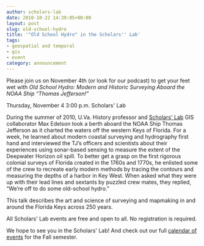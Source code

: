 ```yaml
---
author: scholars-lab
date: 2010-10-22 14:39:05+00:00
layout: post
slug: old-school-hydro
title: '"Old School Hydro" in the Scholars'' Lab'
tags:
- geospatial and temporal
- gis
- event
category: announcement
---
```


Please join us on November 4th (or look for our podcast) to get your feet wet with _Old School Hydro: Modern and Historic Surveying Aboard the NOAA Ship “Thomas Jefferson!”_
<!-- ![rumsey map](http://www2.scholarslab.org/images/rumsey-edelson.jpg) -->
Thursday, November 4
3:00 p.m.
Scholars' Lab

During the summer of 2010, U.Va. History professor and [Scholars' Lab](http://lib.Virginia.edu/scholarslab) GIS collaborator Max Edelson took a berth aboard the NOAA Ship Thomas Jefferson as it charted the waters off the western Keys of Florida. For a week, he learned about modern coastal surveying and hydrography first hand and interviewed the TJ’s officers and scientists about their experiences using sonar-based sensing to measure the extent of the Deepwater Horizon oil spill. To better get a grasp on the first rigorous colonial surveys of Florida created in the 1760s and 1770s, he enlisted some of the crew to recreate early modern methods by tracing the contours and measuring the depths of a harbor in Key West. When asked what they were up with their lead lines and sextants by puzzled crew mates, they replied, “We’re off to do some old-school hydro.” 

This talk describes the art and science of surveying and mapmaking in and around the Florida Keys across 250 years.

All Scholars' Lab events are free and open to all. No registration is required.

We hope to see you in the Scholars' Lab! And check out our full [calendar of events](http://www2.scholarslab.org/about/events.html) for the Fall semester.
